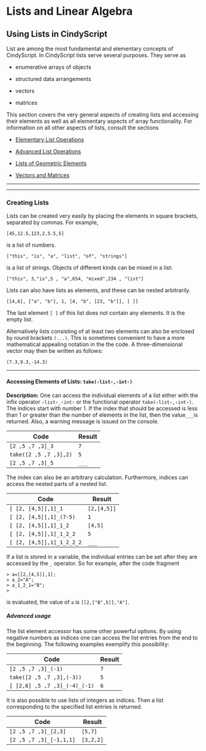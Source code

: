 # Lists and Linear Algebra

##  Using Lists in CindyScript

List are among the most fundamental and elementary concepts of CindyScript.
In CindyScript lists serve several purposes.
They serve as

*  enumerative arrays of objects

*  structured data arrangements

*  vectors

*  matrices

This section covers the very general aspects of creating lists and accessing their elements as well as all elementary aspects of array functionality.
For information on all other aspects of lists, consult the sections

*  [Elementary List Operations](Elementary_List_Operations)

*  [Advanced List Operations](Advanced_List_Operations)

*  [Lists of Geometric Elements](Lists_of_Geometric_Elements)

*  [Vectors and Matrices](Vectors_and_Matrices)

------

------

###  Creating Lists

Lists can be created very easily by placing the elements in square brackets, separated by commas.
For example,

`[45,12.5,123,2,5.5,5]`

is a list of numbers.

`["this", "is", "a", "list", "of", "strings"]`

is a list of strings.
Objects of different kinds can be mixed in a list:

`["this", 3,"is",5 , "a",654, "mixed",234 , "list"]`

Lists can also have lists as elements, and these can be nested arbitrarily.

`[[4,6], ["a", "b"], 1, [4, "b", [23, "b"]], [ ]]`

The last element `[ ]` of this list does not contain any elements.
It is the empty list.

Alternatively lists consisting of at least two elements can also be enclosed by round brackets `(...)`.
This is sometimes convenient to have a more mathematical appealing notation in the the code.
A three-dimensional vector may then be written as follows:

`(7.3,9.3,-14.3)`

------

#### Accessing Elements of Lists: `take(‹list›,‹int›)`

**Description:**
One can access the individual elements of a list either with the infix operator `‹list›_‹int›` or the functional operator `take(‹list›,‹int›)`.
The indices start with number 1.
If the index that should be accessed is less than 1 or greater than the number of elements in the list, then the value`___`is returned.
Also, a warning message is issued on the console.

| Code                   | Result |
| ---------------------- | ------ |
| `[2 ,5 ,7 ,3]_3`       | `7`    |
| `take([2 ,5 ,7 ,3],2)` | `5`    |
| `[2 ,5 ,7 ,3]_5`       | `___`  |

The index can also be an arbitrary calculation.
Furthermore, indices can access the nested parts of a nested list.

| Code                      | Result      |
| ------------------------- | ----------- |
| `[ [2, [4,5]],1]_1`       | `[2,[4,5]]` |
| `[ [2, [4,5]],1]_(7-5)`   | `1`         |
| `[ [2, [4,5]],1]_1_2`     | `[4,5]`     |
| `[ [2, [4,5]],1]_1_2_2`   | `5`         |
| `[ [2, [4,5]],1]_1_2_2_2` | `___`       |

If a list is stored in a variable, the individual entries can be set after they are accessed by the `_` operator.
So for example, after the code fragment

    > a=[[2,[4,5]],1];
    > a_2="A";
    > a_1_2_1="B";
    >

is evaluated, the value of `a` is `[[2,["B",5]],"A"]`.

#####  Advanced usage

The list element accessor has some other powerful options.
By using negative numbers as indices one can access the list entries from the end to the beginning.
The following examples exemplify this possibility:

| Code                          | Result |
| ----------------------------- | ------ |
| `[2 ,5 ,7 ,3]_(-1)`           | `7`    |
| `take([2 ,5 ,7 ,3],(-3))`     | `5`    |
| `[ [2,6] ,5 ,7 ,3]_(-4)_(-1)` | `6`    |

It is also possible to use lists of integers as indices.
Then a list corresponding to the specified list entries is returned.

| Code                    | Result    |
| ----------------------- | --------- |
| `[2 ,5 ,7 ,3]_[2,3]`    | `[5,7]`   |
| `[2 ,5 ,7 ,3]_[-1,1,1]` | `[3,2,2]` |
